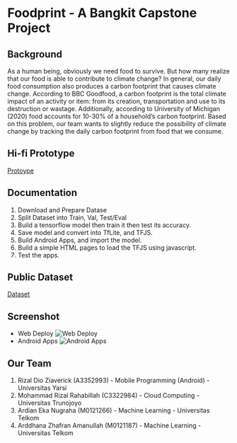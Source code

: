 # Foodprint - A Bangkit Capstone Project

## Background
As a human being, obviously we need food to survive. But how many realize that our food is able to contribute to climate change? In general, our daily food consumption also produces a carbon footprint that causes climate change. According to BBC Goodfood, a carbon footprint is the total climate impact of an activity or item: from its creation, transportation and use to its destruction or wastage. Additionally, according to University of Michigan (2020) food accounts for 10-30% of a household’s carbon footprint. Based on this problem, our team wants to slightly reduce the possibility of climate change by tracking the daily carbon footprint from food that we consume. 

## Hi-fi Prototype
[Protoype](https://www.figma.com/proto/LoHe8j4BOjVzubB6A1779I/foodprint?node-id=1%3A4&scaling=scale-down&page-id=0%3A1)

## Documentation
1. Download and Prepare Datase
2. Split Dataset into Train, Val, Test/Eval
3. Build a tensorflow model then train it then test its accuracy.
4. Save model and convert into TfLite, and TFJS.
5. Build Android Apps, and import the model.
6. Build a simple HTML pages to load the TFJS using javascript.
7. Test the apps.

## Public Dataset
[Dataset](https://drive.google.com/drive/folders/1wVFl2uPQb0N4yFcqPCuhkpZJZsXsaD6c?usp=sharing)

## Screenshot
* Web Deploy
![Web Deploy](https://drive.google.com/uc?id=1_pNvIExjoJESQIc_FBEaoOK7ae_qu5Co "Web Deploy")
* Android Apps
![Android Apps](https://drive.google.com/uc?id=1LRhUbHTWf0WWGBW5VbtEb1gsGl6xUfE6 "Android Apps")

## Our Team
1. Rizal Dio Ziaverick (A3352993) - Mobile Programming (Android) - Universitas Yarsi
2. Mohammad Rizal Rahabillah (C3322984) - Cloud Computing - Universitas Trunojoyo
3. Ardian Eka Nugraha (M0121266) - Machine Learning - Universitas Telkom
4. Arddhana Zhafran Amanullah (M0121187) - Machine Learning - Universitas Telkom

